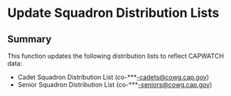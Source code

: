 # Update Squadron Distribution Lists

## Summary

This function updates the following distribution lists to reflect CAPWATCH data:

- Cadet Squadron Distribution List (co-***-cadets@cowg.cap.gov)   
- Senior Squadron Distribution List (co-***-seniors@cowg.cap.gov)
